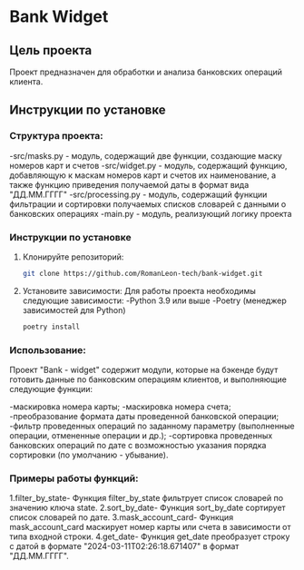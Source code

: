 # Bank Widget

## Цель проекта

Проект предназначен для обработки и анализа банковских операций клиента.

## Инструкции по установке
### Структура проекта:

-src/masks.py - модуль, содержащий две функции, 
создающие маску номеров карт и счетов
-src/widget.py - модуль, содержащий функцию, 
добавляющую к маскам номеров карт и счетов их наименование, 
а также функцию приведения получаемой даты в
формат вида "ДД.ММ.ГГГГ"
-src/processing.py - модуль, содержащий функции фильтрации
и сортировки получаемых списков словарей с данными 
о банковских операциях
-main.py - модуль, реализующий логику проекта

### Инструкции по установке

1. Клонируйте репозиторий:
   ```sh
   git clone https://github.com/RomanLeon-tech/bank-widget.git
2. Установите зависимости:
Для работы проекта необходимы следующие зависимости:
-Python 3.9 или выше
-Poetry (менеджер зависимостей для Python)
   ```sh
   poetry install

### Использование:

Проект "Bank - widget" содержит модули, которые 
на бэкенде будут готовить данные
по банковским операциям клиентов, 
и выполняющие следующие функции:

-маскировка номера карты;
-маскировка номера счета;
-преобразование формата даты 
проведенной банковской операции;
-фильтр проведенных операций по заданному параметру
(выполненные операции, отмененные операции и др.);
-сортировка проведенных банковских операций
по дате с возможностью указания порядка сортировки 
(по умолчанию - убывание).

### Примеры работы функций:

1.filter_by_state-
Функция filter_by_state фильтрует список словарей 
по значению ключа state.
2.sort_by_date-
Функция sort_by_date сортирует список словарей по дате.
3.mask_account_card-
Функция mask_account_card маскирует номер карты или счета
в зависимости от типа входной строки.
4.get_date-
Функция get_date преобразует строку с датой
в формате "2024-03-11T02:26:18.671407" в формат "ДД.ММ.ГГГГ".

